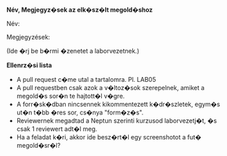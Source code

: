 **Név, Megjegyz�sek az elk�sz�lt megold�shoz**

Név: 

Megjegyzések: 

(Ide �rj be b�rmi �zenetet a laborvezetnek.)

**Ellenrz�si lista**
- A pull request c�me utal a tartalomra. Pl. LAB05
- A pull requestben csak azok a v�ltoz�sok szerepelnek, amiket a megold�s sor�n te hajtott�l v�gre.
- A forr�sk�dban nincsennek kikommentezett k�dr�szletek, egym�s ut�n t�bb �res sor, cs�nya "form�z�s".
- Reviewernek megadtad a Neptun szerinti kurzusod laborvezetj�t, �s csak 1 reviewert adt�l meg.
- Ha a feladat k�ri, akkor ide besz�rt�l egy screenshotot a fut� megold�sr�l?
